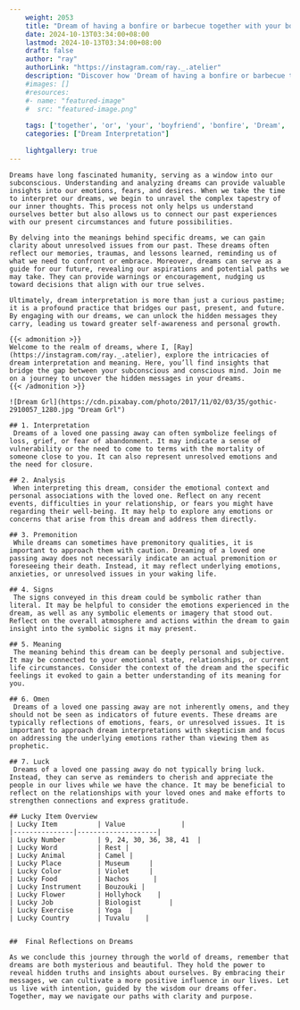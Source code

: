 ```yaml
---
    weight: 2053
    title: "Dream of having a bonfire or barbecue together with your boyfriend"  # Assuming 'title' column exists
    date: 2024-10-13T03:34:00+08:00
    lastmod: 2024-10-13T03:34:00+08:00
    draft: false
    author: "ray"
    authorLink: "https://instagram.com/ray._.atelier"
    description: "Discover how 'Dream of having a bonfire or barbecue together with your boyfriend' can interpret your future and uncover its significant meanings in your life."
    #images: []
    #resources:
    #- name: "featured-image"
    #  src: "featured-image.png"
    
    tags: ['together', 'or', 'your', 'boyfriend', 'bonfire', 'Dream', 'barbecue', 'a', 'of', 'with', 'having']
    categories: ["Dream Interpretation"]
    
    lightgallery: true
---
```

    
    Dreams have long fascinated humanity, serving as a window into our subconscious. Understanding and analyzing dreams can provide valuable insights into our emotions, fears, and desires. When we take the time to interpret our dreams, we begin to unravel the complex tapestry of our inner thoughts. This process not only helps us understand ourselves better but also allows us to connect our past experiences with our present circumstances and future possibilities.
    
    By delving into the meanings behind specific dreams, we can gain clarity about unresolved issues from our past. These dreams often reflect our memories, traumas, and lessons learned, reminding us of what we need to confront or embrace. Moreover, dreams can serve as a guide for our future, revealing our aspirations and potential paths we may take. They can provide warnings or encouragement, nudging us toward decisions that align with our true selves.
    
    Ultimately, dream interpretation is more than just a curious pastime; it is a profound practice that bridges our past, present, and future. By engaging with our dreams, we can unlock the hidden messages they carry, leading us toward greater self-awareness and personal growth.
    
    {{< admonition >}}
    Welcome to the realm of dreams, where I, [Ray](https://instagram.com/ray._.atelier), explore the intricacies of dream interpretation and meaning. Here, you’ll find insights that bridge the gap between your subconscious and conscious mind. Join me on a journey to uncover the hidden messages in your dreams.
    {{< /admonition >}}
    
    ![Dream Grl](https://cdn.pixabay.com/photo/2017/11/02/03/35/gothic-2910057_1280.jpg "Dream Grl")
    
    ## 1. Interpretation
     Dreams of a loved one passing away can often symbolize feelings of loss, grief, or fear of abandonment. It may indicate a sense of vulnerability or the need to come to terms with the mortality of someone close to you. It can also represent unresolved emotions and the need for closure.
    
    ## 2. Analysis
     When interpreting this dream, consider the emotional context and personal associations with the loved one. Reflect on any recent events, difficulties in your relationship, or fears you might have regarding their well-being. It may help to explore any emotions or concerns that arise from this dream and address them directly.
    
    ## 3. Premonition
     While dreams can sometimes have premonitory qualities, it is important to approach them with caution. Dreaming of a loved one passing away does not necessarily indicate an actual premonition or foreseeing their death. Instead, it may reflect underlying emotions, anxieties, or unresolved issues in your waking life.
    
    ## 4. Signs
     The signs conveyed in this dream could be symbolic rather than literal. It may be helpful to consider the emotions experienced in the dream, as well as any symbolic elements or imagery that stood out. Reflect on the overall atmosphere and actions within the dream to gain insight into the symbolic signs it may present.
    
    ## 5. Meaning
     The meaning behind this dream can be deeply personal and subjective. It may be connected to your emotional state, relationships, or current life circumstances. Consider the context of the dream and the specific feelings it evoked to gain a better understanding of its meaning for you.
    
    ## 6. Omen
     Dreams of a loved one passing away are not inherently omens, and they should not be seen as indicators of future events. These dreams are typically reflections of emotions, fears, or unresolved issues. It is important to approach dream interpretations with skepticism and focus on addressing the underlying emotions rather than viewing them as prophetic.
    
    ## 7. Luck
     Dreams of a loved one passing away do not typically bring luck. Instead, they can serve as reminders to cherish and appreciate the people in our lives while we have the chance. It may be beneficial to reflect on the relationships with your loved ones and make efforts to strengthen connections and express gratitude.
    
    ## Lucky Item Overview
    | Lucky Item          | Value              |
    |---------------|--------------------|
    | Lucky Number        | 9, 24, 30, 36, 38, 41  |
    | Lucky Word          | Rest |
    | Lucky Animal        | Camel |
    | Lucky Place         | Museum     |
    | Lucky Color         | Violet     |
    | Lucky Food          | Nachos      |
    | Lucky Instrument    | Bouzouki |
    | Lucky Flower        | Hollyhock    |
    | Lucky Job           | Biologist       |
    | Lucky Exercise      | Yoga  |
    | Lucky Country       | Tuvalu    |
    
    
    ##  Final Reflections on Dreams
    
    As we conclude this journey through the world of dreams, remember that dreams are both mysterious and beautiful. They hold the power to reveal hidden truths and insights about ourselves. By embracing their messages, we can cultivate a more positive influence in our lives. Let us live with intention, guided by the wisdom our dreams offer. Together, may we navigate our paths with clarity and purpose.
    
